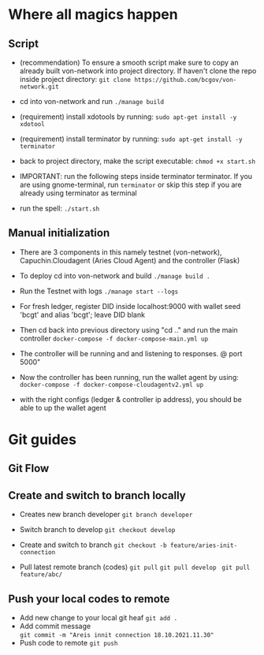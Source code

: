 # Where all magics happen
## Script
- (recommendation) To ensure a smooth script make sure to copy an already built von-network into project directory. If haven't clone the repo inside project directory:
```git clone https://github.com/bcgov/von-network.git```
- cd into von-network and run
```./manage build```
- (requirement) install xdotools by running:
```sudo apt-get install -y xdotool```
- (requirement) install terminator by running:
```sudo apt-get install -y terminator```
- back to project directory, make the script executable:
```chmod +x start.sh```

- IMPORTANT: run the following steps inside terminator terminator. If you are using gnome-terminal, run ```terminator``` or skip this step if you are already using terminator as terminal

- run the spell:
```./start.sh```

## Manual initialization
- There are 3 components in this namely testnet (von-network), Capuchin.Cloudagent (Aries Cloud Agent) and the controller (Flask)

- To deploy cd into von-network and build
``` ./manage build . ```
- Run the Testnet with logs
``` ./manage start --logs ```

- For fresh ledger, register DID inside localhost:9000 with wallet seed 'bcgt' and alias 'bcgt'; leave DID blank

- Then cd back into previous directory using "cd .." and run the main controller
``` docker-compose -f docker-compose-main.yml up ```

- The controller will be running and and listening to responses. @ port 5000"

- Now the controller has been running, run the wallet agent by using:
``` docker-compose -f docker-compose-cloudagentv2.yml up ```

- with the right configs (ledger & controller ip address), you should be able to up the wallet agent 


# Git guides

## Git Flow

## Create and switch to branch locally

- Creates new branch developer
 ``` git branch developer ```
- Switch branch to develop
``` git checkout develop ```
- Create and switch to branch
``` git checkout -b feature/aries-init-connection ```

- Pull latest remote branch (codes)
 ``` git pull ```
 ``` git pull develop ```
 ``` git pull feature/abc/```

## Push your local codes to remote
- Add new change to your local git heaf
``` git add . ``` 
- Add commit message  
``` git commit -m "Areis innit connection 18.10.2021.11.30" ``` 
- Push code to remote
``` git push ```


